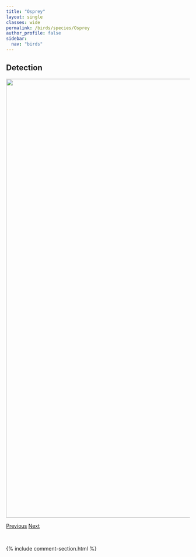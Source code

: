 ```yaml
---
title: "Osprey"
layout: single
classes: wide
permalink: /birds/species/Osprey
author_profile: false
sidebar:
  nav: "birds"
---
```


<h2>Detection</h2>

<a href="https://drive.google.com/uc?export=view&id=1OMgt8_mafmDnFLOfWfrKAYOAcmJuYTDv">
<img src="https://drive.google.com/uc?export=view&id=1OMgt8_mafmDnFLOfWfrKAYOAcmJuYTDv" height = "1200" width = "800">
</a>

<a href="/DevelopmentWebsite/birds/species/OlivesidedFlycatcher" class="pagination--pager" title="Olive-sided Flycatcher">Previous</a> <a href="/DevelopmentWebsite/birds/species/Ovenbird" class="pagination--pager" title="Ovenbird">Next</a>

<p>&nbsp;</p>

{% include comment-section.html %}
